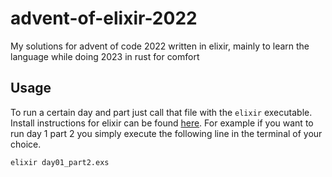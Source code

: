# advent-of-elixir-2022
My solutions for advent of code 2022 written in elixir, mainly to learn the language while doing 2023 in rust for comfort

## Usage 

To run a certain day and part just call that file with the `elixir` executable. Install instructions for elixir can be found [here](https://elixir-lang.org/install.html).
For example if you want to run day 1 part 2 you simply execute the following line in the terminal of your choice.
```bash
elixir day01_part2.exs
```
